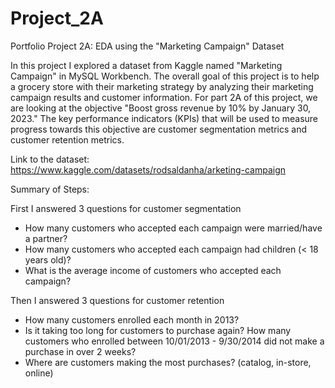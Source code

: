 # Project_2A
Portfolio Project 2A: EDA using the "Marketing Campaign" Dataset

In this project I explored a dataset from Kaggle named "Marketing Campaign" in MySQL Workbench. The overall goal of this project is to help a grocery store with their marketing strategy by analyzing their marketing campaign results and customer information. For part 2A of this project, we are looking at the objective "Boost gross revenue by 10% by January 30, 2023." The key performance indicators (KPIs) that will be used to measure progress towards this objective are customer segmentation metrics and customer retention metrics.

Link to the dataset: https://www.kaggle.com/datasets/rodsaldanha/arketing-campaign

Summary of Steps:

First I answered 3 questions for customer segmentation
* How many customers who accepted each campaign were married/have a partner?
* How many customers who accepted each campaign had children (< 18 years old)?
* What is the average income of customers who accepted each campaign?

Then I answered 3 questions for customer retention
* How many customers enrolled each month in 2013? 
* Is it taking too long for customers to purchase again? How many customers who enrolled between 10/01/2013 - 9/30/2014 did not make a purchase in over 2 weeks? 
* Where are customers making the most purchases? (catalog, in-store, online)
